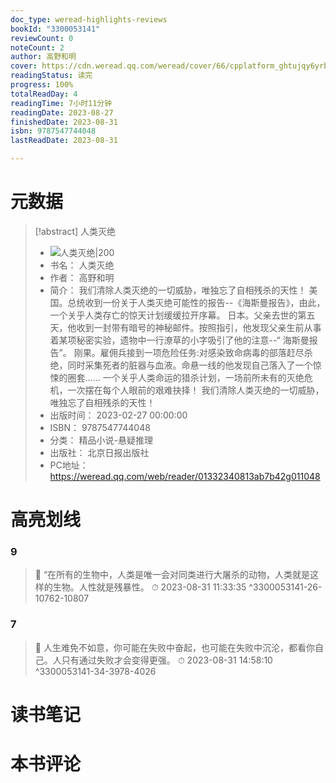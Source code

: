 ```yaml
---
doc_type: weread-highlights-reviews
bookId: "3300053141"
reviewCount: 0
noteCount: 2
author: 高野和明
cover: https://cdn.weread.qq.com/weread/cover/66/cpplatform_ghtujqy6yrbjmgluqrg75u/t7_cpplatform_ghtujqy6yrbjmgluqrg75u1679367454.jpg
readingStatus: 读完
progress: 100%
totalReadDay: 4
readingTime: 7小时11分钟
readingDate: 2023-08-27
finishedDate: 2023-08-31
isbn: 9787547744048
lastReadDate: 2023-08-31

---
```

# 元数据
> [!abstract] 人类灭绝
> - ![ 人类灭绝|200](https://cdn.weread.qq.com/weread/cover/66/cpplatform_ghtujqy6yrbjmgluqrg75u/t7_cpplatform_ghtujqy6yrbjmgluqrg75u1679367454.jpg)
> - 书名： 人类灭绝
> - 作者： 高野和明
> - 简介： 我们清除人类灭绝的一切威胁，唯独忘了自相残杀的天性！
美国。总统收到一份关于人类灭绝可能性的报告--《海斯曼报告》，由此，一个关乎人类存亡的惊天计划缓缓拉开序幕。
日本。父亲去世的第五天，他收到一封带有暗号的神秘邮件。按照指引，他发现父亲生前从事着某项秘密实验，遗物中一行潦草的小字吸引了他的注意--“ 海斯曼报告”。
刚果。雇佣兵接到一项危险任务:对感染致命病毒的部落赶尽杀绝，同时采集死者的脏器与血液。命悬一线的他发现自己落入了一个惊悚的圈套……
一个关乎人类命运的猎杀计划，一场前所未有的灭绝危机，一次摆在每个人眼前的艰难抉择！
我们清除人类灭绝的一切威胁，唯独忘了自相残杀的天性！
> - 出版时间： 2023-02-27 00:00:00
> - ISBN： 9787547744048
> - 分类： 精品小说-悬疑推理
> - 出版社： 北京日报出版社
> - PC地址：https://weread.qq.com/web/reader/01332340813ab7b42g011048

# 高亮划线

### 9

> 📌 “在所有的生物中，人类是唯一会对同类进行大屠杀的动物，人类就是这样的生物。人性就是残暴性。 
> ⏱ 2023-08-31 11:33:35 ^3300053141-26-10762-10807

### 7

> 📌 人生难免不如意，你可能在失败中奋起，也可能在失败中沉沦，都看你自己。人只有通过失败才会变得更强。 
> ⏱ 2023-08-31 14:58:10 ^3300053141-34-3978-4026

# 读书笔记

# 本书评论

